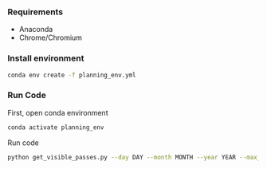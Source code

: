 ### Requirements

- Anaconda
- Chrome/Chromium

### Install environment 
   
   ```sh
conda env create -f planning_env.yml
```
### Run Code
First, open conda environment
   ```sh
conda activate planning_env
```

Run code
   ```sh
python get_visible_passes.py --day DAY --month MONTH --year YEAR --max_mag MAX_MAG --silent_webpage --show_progressbar
```

